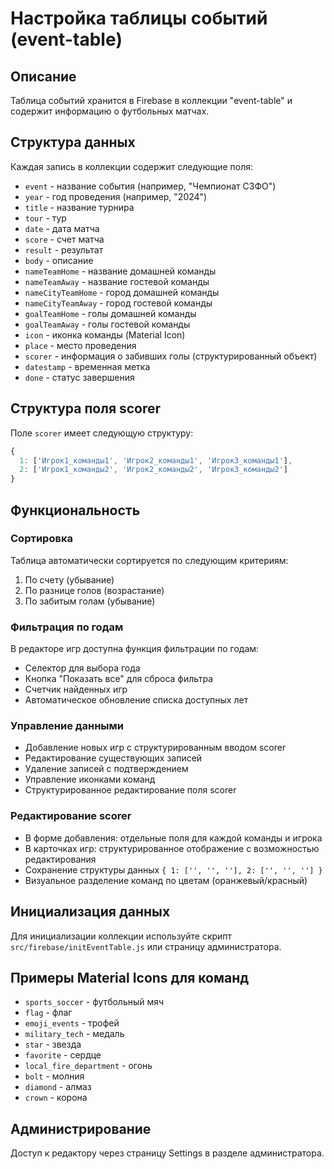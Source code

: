 # Настройка таблицы событий (event-table)

## Описание
Таблица событий хранится в Firebase в коллекции "event-table" и содержит информацию о футбольных матчах.

## Структура данных
Каждая запись в коллекции содержит следующие поля:
- `event` - название события (например, "Чемпионат СЗФО")
- `year` - год проведения (например, "2024")
- `title` - название турнира
- `tour` - тур
- `date` - дата матча
- `score` - счет матча
- `result` - результат
- `body` - описание
- `nameTeamHome` - название домашней команды
- `nameTeamAway` - название гостевой команды
- `nameCityTeamHome` - город домашней команды
- `nameCityTeamAway` - город гостевой команды
- `goalTeamHome` - голы домашней команды
- `goalTeamAway` - голы гостевой команды
- `icon` - иконка команды (Material Icon)
- `place` - место проведения
- `scorer` - информация о забивших голы (структурированный объект)
- `datestamp` - временная метка
- `done` - статус завершения

## Структура поля scorer
Поле `scorer` имеет следующую структуру:
```javascript
{
  1: ['Игрок1_команды1', 'Игрок2_команды1', 'Игрок3_команды1'],
  2: ['Игрок1_команды2', 'Игрок2_команды2', 'Игрок3_команды2']
}
```

## Функциональность

### Сортировка
Таблица автоматически сортируется по следующим критериям:
1. По счету (убывание)
2. По разнице голов (возрастание)
3. По забитым голам (убывание)

### Фильтрация по годам
В редакторе игр доступна функция фильтрации по годам:
- Селектор для выбора года
- Кнопка "Показать все" для сброса фильтра
- Счетчик найденных игр
- Автоматическое обновление списка доступных лет

### Управление данными
- Добавление новых игр с структурированным вводом scorer
- Редактирование существующих записей
- Удаление записей с подтверждением
- Управление иконками команд
- Структурированное редактирование поля scorer

### Редактирование scorer
- В форме добавления: отдельные поля для каждой команды и игрока
- В карточках игр: структурированное отображение с возможностью редактирования
- Сохранение структуры данных `{ 1: ['', '', ''], 2: ['', '', ''] }`
- Визуальное разделение команд по цветам (оранжевый/красный)

## Инициализация данных
Для инициализации коллекции используйте скрипт `src/firebase/initEventTable.js` или страницу администратора.

## Примеры Material Icons для команд
- `sports_soccer` - футбольный мяч
- `flag` - флаг
- `emoji_events` - трофей
- `military_tech` - медаль
- `star` - звезда
- `favorite` - сердце
- `local_fire_department` - огонь
- `bolt` - молния
- `diamond` - алмаз
- `crown` - корона

## Администрирование
Доступ к редактору через страницу Settings в разделе администратора.
